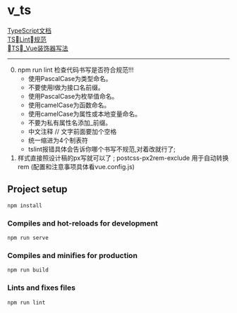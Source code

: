 # v_ts
[TypeScript文档](https://www.tslang.cn/docs/home.html)  
[TSLint规范](https://palantir.github.io/tslint/rules/)  
[TS_Vue装饰器写法](https://github.com/kaorun343/vue-property-decorator#propoptions-propoptions--constructor--constructor---decorator)

***

0. npm run lint 检查代码书写是否符合规范!!!
   + 使用PascalCase为类型命名。
   + 不要使用I做为接口名前缀。
   + 使用PascalCase为枚举值命名。
   + 使用camelCase为函数命名。
   + 使用camelCase为属性或本地变量命名。
   + 不要为私有属性名添加_前缀。
   + 中文注释 // 文字前面要加个空格
   + 统一缩进为4个制表符
   + tslint报错具体会告诉你哪个书写不规范,对着改就行了;
1. 样式直接照设计稿的px写就可以了 ; postcss-px2rem-exclude 用于自动转换rem (配置和注意事项具体看vue.config.js)



## Project setup
```
npm install
```

### Compiles and hot-reloads for development
```
npm run serve
```

### Compiles and minifies for production
```
npm run build
```

### Lints and fixes files
```
npm run lint
```
